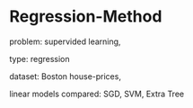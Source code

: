 # Regression-Method
problem: supervided learning, 

type: regression

dataset: Boston house-prices,

linear models compared: SGD, SVM, Extra Tree
